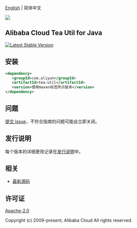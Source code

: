 [English](README.md) | 简体中文

![](https://aliyunsdk-pages.alicdn.com/icons/AlibabaCloud.svg)

## Alibaba Cloud Tea Util for Java
[![Latest Stable Version](https://img.shields.io/maven-central/v/com.aliyun/tea-util.svg?label=Maven%20Central)](https://search.maven.org/search?q=g:%22com.aliyun%22%20AND%20a:%22tea-util%22)


## 安装

```xml
<dependency>
   <groupId>com.aliyun</groupId>
   <artifactId>tea-util</artifactId>
   <version>使用maven标签所示版本</version>
</dependency>
```

## 问题
[提交 Issue](https://github.com/aliyun/tea-util/issues/new)，不符合指南的问题可能会立即关闭。

## 发行说明
每个版本的详细更改记录在[发行说明](./ChangeLog.txt)中。

## 相关
* [最新源码](https://github.com/aliyun/tea-util/tree/master/java)

## 许可证
[Apache-2.0](http://www.apache.org/licenses/LICENSE-2.0)

Copyright (c) 2009-present, Alibaba Cloud All rights reserved.

